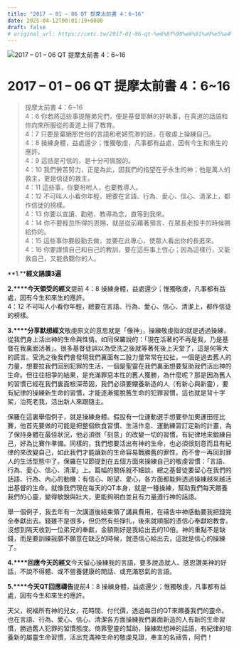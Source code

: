 ```yaml
---
title: "2017 – 01 – 06 QT 提摩太前書 4：6~16"
date: 2025-04-12T00:01:19+0800
draft: false
# original_url: https://cmtc.tw/2017-01-06-qt-%e6%8f%90%e6%91%a9%e5%a4%aa%e5%89%8d%e6%9b%b8-4%ef%bc%9a616
---
```


![2017 – 01 – 06 QT 提摩太前書 4：6\~16](/images/qt.jpg   "2017 – 01 – 06 QT 提摩太前書 4：6\~16")

# 2017 – 01 – 06 QT 提摩太前書 4：6\~16

> 提摩太前書 4：6\~16  
> 4：6 你若將這些事提醒弟兄們，便是基督耶穌的好執事，在真道的話語和你向來所服從的善道上得了教育。  
> 4：7 只要是棄絕那世俗的言語和老婦荒渺的話，在敬虔上操練自己。  
> 4：8 操練身體，益處還少；惟獨敬虔，凡事都有益處，因有今生和來生的應許。  
> 4：9 這話是可信的，是十分可佩服的。  
> 4：10 我們勞苦努力，正是為此，因我們的指望在乎永生的神；他是萬人的救主，更是信徒的救主。  
> 4：11 這些事，你要吩咐人，也要教導人。  
> 4：12 不可叫人小看你年輕，總要在言語、行為、愛心、信心、清潔上，都作信徒的榜樣。  
> 4：13 你要以宣讀、勸勉、教導為念，直等到我來。  
> 4：14 你不要輕忽所得的恩賜，就是從前藉著預言、在眾長老按手的時候賜給你的。  
> 4：15 這些事你要殷勤去做，並要在此專心，使眾人看出你的長進來。  
> 4：16 你要謹慎自己和自己的教訓，要在這些事上恆心；因為這樣行，又能救自己，又能救聽你的人。

**1.****經文誦讀3遍**

**2.****今天領受的經文**提前 4：8 操練身體，益處還少；惟獨敬虔，凡事都有益處，因有今生和來生的應許。  
4：12 不可叫人小看你年輕，總要在言語、行為、愛心、信心、清潔上，都作信徒的榜樣。

**3.****分享默想經文**敬虔原文的意思就是「像神」，操練敬虔指的就是透過操練，從我們身上活出神的生命與性情。如同保羅說的：「現在活著的不再是我，乃是基督在我裏面活著」。很多基督徒誤以為受洗之後就等著死後上天堂了，這是何等大的謊言。受洗之後我們會發現我們裏面有二股力量常常在拉扯，一個是過去舊人的力量，想要拉我們回到犯罪的生活，一個是聖靈在我們裏面想要幫助我們活出神的生命。但往往相爭的結果，是充滿罪惡本性的舊人獲勝，為什麼呢？那是因為舊人的習慣已經在我們裏面根深蒂固，我們必須要餵養新造的人（有新心與新靈），要有紀律的操練新生命的習慣，才能逐漸擺脫舊生命的犯罪習慣，這也就是背十字架，治死老我，活出新人來跟隨主。

保羅在這裏舉個例子，就是操練身體。假設有一位運動選手想要參加奧運田徑比賽，他首先要做的可能是把整個飲食習慣、生活作息、運動練習訂定新的計畫，為了保持身體在最佳狀況，他必須很「刻意」的改變一切的習慣，有紀律地來鍛練自己，好為比賽作準備。同樣的，我們想要活出有神的生命，也必須很刻意而且有紀律的來改變自己，如此我們才能讓新的生命容易戰勝舊的罪性，而不會一再回到罪人的生活型態中了。保羅在12節提到在五個方面來操練自己的敬虔習慣：「言語、行為、愛心、信心、清潔」上。篇幅的關係就不細談，總之基督徒要留心在我們的話語、行為、內心的動機：有信心、盼望、愛心，各方面都能夠透過操練越來越活出基督的生命。就像我們現在每天的QT本身，就是一種操練，幫助我們每天餵養我們的心靈，變得敏銳與壯大，更能夠明白並且有力量遵行神的話語。

舉一個例子，我去年有一次講道後結束領了講員費用，在禱告中神感動要我把錢完全奉獻出去。錢雖不是很多，但仍然有些掙扎，後來就順服的憑信心奉獻給教會。沒想到隔天收到一位弟兄的奉獻，金額剛好是我給出去的10倍。神的重點不是缺錢，而是要訓練我願不願意在缺乏的時候，就憑信心給出去，這就是信心的操練了。

**4.****回應今天的經文**今天留心操練我的言語，要多說造就人、感恩讚美神的好話，不說不得體、或不營養健康的閒話、或充滿怒氣的言語。

**5.****今天QT回應禱告**提前4：8 操練身體，益處還少；惟獨敬虔，凡事都有益處，因有今生和來生的應許。

天父，祝福所有神的兒女，花時間、付代價，透過每日的QT來餵養我們的靈命。也在言語、行為、愛心、信心、清潔各方面操練我們裏面新造的人有新的生命習慣，勝過舊人犯罪的習慣態度。倚靠聖靈的幫助，操練默想神的話語，有紀律的培養新的屬靈生命習慣，活出充滿神生命的敬虔見證，奉主的名禱告，阿們！